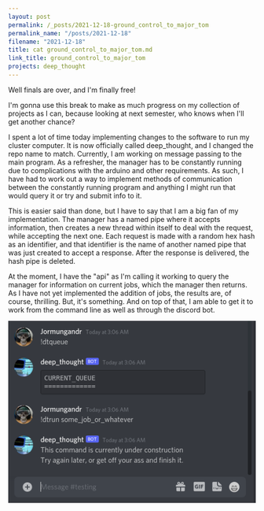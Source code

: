 ```yaml
---
layout: post
permalink: /_posts/2021-12-18-ground_control_to_major_tom
permalink_name: "/posts/2021-12-18"
filename: "2021-12-18"
title: cat ground_control_to_major_tom.md
link_title: ground_control_to_major_tom
projects: deep_thought
---
```

Well finals are over, and I'm finally free!

I'm gonna use this break to make as much progress on my collection of projects as I can, because looking at next semester, who knows when I'll get another chance?

I spent a lot of time today implementing changes to the software to run my cluster computer. It is now officially called deep_thought, and I changed the repo name to match. Currently, I am working on message passing to the main program. As a refresher, the manager has to be constantly running due to complications with the arduino and other requirements. As such, I have had to work out a way to implement methods of communication between the constantly running program and anything I might run that would query it or try and submit info to it.

This is easier said than done, but I have to say that I am a big fan of my implementation. The manager has a named pipe where it accepts information, then creates a new thread within itself to deal with the request, while accepting the next one. Each request is made with a random hex hash as an identifier, and that identifier is the name of another named pipe that was just created to accept a response. After the response is delivered, the hash pipe is deleted.

At the moment, I have the "api" as I'm calling it working to query the manager for information on current jobs, which the manager then returns. As I have not yet implemented the addition of jobs, the results are, of course, thrilling. But, it's something. And on top of that, I am able to get it to work from the command line as well as through the discord bot.

![Discord](./../assets/images/dt_test.png)
